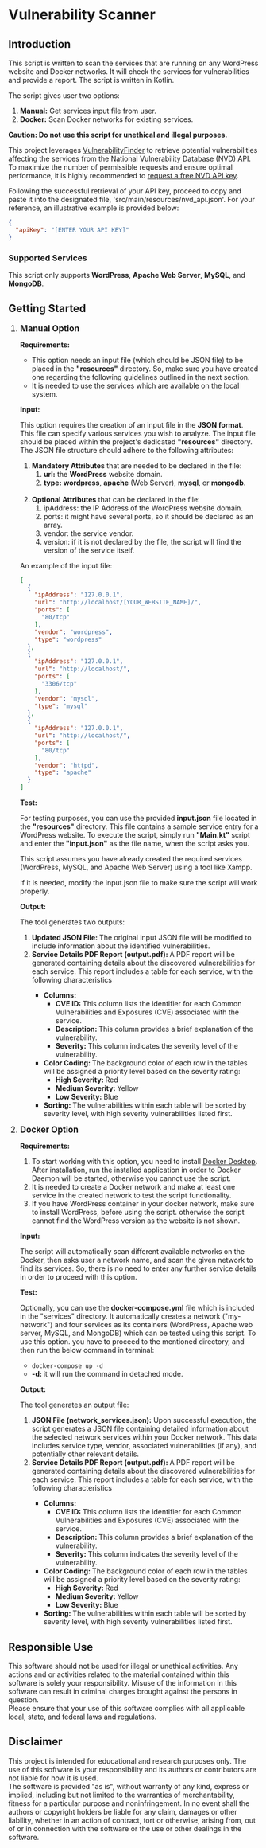 <h1>Vulnerability Scanner</h1>
<h2>Introduction</h2>
<p>This script is written to scan the services that are running on any WordPress website and Docker networks. It will check the services for vulnerabilities and provide a report. The script is written in Kotlin.</p>
<p>The script gives user two options:</p>
<ol>
    <li><b>Manual:</b> Get services input file from user.</li>
    <li><b>Docker:</b> Scan Docker networks for existing services.</li>
</ol>
<p><b>Caution: Do not use this script for unethical and illegal purposes.</b></p>
<p>This project leverages <a href="https://github.com/parsamlm/VulnerabilityFinder">VulnerabilityFinder</a> to retrieve potential vulnerabilities affecting the services from the National Vulnerability Database (NVD) API. To maximize the number of permissible requests and ensure optimal performance, it is highly recommended to <a href="https://nvd.nist.gov/developers/request-an-api-key">request a free NVD API key</a>.</p>
<p>Following the successful retrieval of your API key, proceed to copy and paste it into the designated file, 'src/main/resources/nvd_api.json'. For your reference, an illustrative example is provided below:</p>

```json
{
  "apiKey": "[ENTER YOUR API KEY]"
}
```

<h3>Supported Services</h3>
<p>This script only supports <b>WordPress</b>, <b>Apache Web Server</b>, <b>MySQL</b>, and <b>MongoDB</b>.</p>
<h2>Getting Started</h2>
<ol>
<li style="font-size: 1.2em">
    <b>Manual Option</b>
</li>
</ol>
<ul>
<p><b>Requirements:</b></p>
<ul>
<li>This option needs an input file (which should be JSON file) to be placed in the <b>"resources"</b> directory. So, make sure you have created one regarding the following guidelines outlined in the next section.</li>
<li>It is needed to use the services which are available on the local system.</li>
</ul>
<p><b>Input:</b></p>
<p>This option requires the creation of an input file in the <b>JSON format</b>. This file can specify various services you wish to analyze.  The input file should be placed within the project's dedicated <b>"resources"</b> directory. The JSON file structure should adhere to the following attributes:</p>

<ol>
    <li><b>Mandatory Attributes</b> that are needed to be declared in the file:
        <ol>
            <li><b>url:</b> the <b>WordPress</b> website domain.</li>
            <li><b>type:</b> <b>wordpress</b>, <b>apache</b> (Web Server), <b>mysql</b>, or <b>mongodb</b>.</li>
        </ol>
    </li>
<br>
    <li><b>Optional Attributes</b> that can be declared in the file:
        <ol>
            <li>ipAddress: the IP Address of the WordPress website domain.</li>
            <li>ports: it might have several ports, so it should be declared as an array.</li>
            <li>vendor: the service vendor.</li>
            <li>version: if it is not declared by the file, the script will find the version of the service itself.</li>
        </ol>
    </li>
</ol>
<p>An example of the input file:</p>

```json
[
  {
    "ipAddress": "127.0.0.1",
    "url": "http://localhost/[YOUR_WEBSITE_NAME]/",
    "ports": [
      "80/tcp"
    ],
    "vendor": "wordpress",
    "type": "wordpress"
  },
  {
    "ipAddress": "127.0.0.1",
    "url": "http://localhost/",
    "ports": [
      "3306/tcp"
    ],
    "vendor": "mysql",
    "type": "mysql"
  },
  {
    "ipAddress": "127.0.0.1",
    "url": "http://localhost/",
    "ports": [
      "80/tcp"
    ],
    "vendor": "httpd",
    "type": "apache"
  }
]
```

<p><b>Test:</b></p>
<p>For testing purposes, you can use the provided <b>input.json</b> file located in the <b>"resources"</b> directory. This file contains a sample service entry for a WordPress website. To execute the script, simply run <b>"Main.kt"</b> script and enter the <b>"input.json"</b> as the file name, when the script asks you.</p>
<p>This script assumes you have already created the required services (WordPress, MySQL, and Apache Web Server) using a tool like Xampp.</p>
<p>If it is needed, modify the input.json file to make sure the script will work properly.</p>

<p><b>Output:</b></p>
<p>The tool generates two outputs:</p>
<ol>
<li><b>Updated JSON File: </b>The original input JSON file will be modified to include information about the identified vulnerabilities.</li>
<li><b>Service Details PDF Report (output.pdf): </b>A PDF report will be generated containing details about the discovered vulnerabilities for each service. This report includes a table for each service, with the following characteristics</li>
<uL>
<li>
<b>Columns:</b>
<ul><li><b>CVE ID: </b>This column lists the identifier for each Common Vulnerabilities and Exposures (CVE) associated with the service.</li></ul>
<ul><li><b>Description: </b>This column provides a brief explanation of the vulnerability.</li></ul>
<ul><li><b>Severity: </b>This column indicates the severity level of the vulnerability.</li></ul>
</li>
<li>
<b>Color Coding: </b>The background color of each row in the tables will be assigned a priority level based on the severity rating:
<ul>
<li><b>High Severity: </b>Red</li>
<li><b>Medium Severity: </b>Yellow</li>
<li><b>Low Severity: </b>Blue</li>
</ul>
</li>
<li>
<b>Sorting: </b>The vulnerabilities within each table will be sorted by severity level, with high severity vulnerabilities listed first.
</li>
</uL>
</ol>
</ul>

<ol start="2">
<li style="font-size: 1.2em">
    <b>Docker Option</b>
</li>
</ol>
<ul>
<p><b>Requirements:</b></p>
<ol>
    <li>To start working with this option, you need to install <a href="https://www.docker.com/products/docker-desktop/">Docker Desktop</a>. After installation, run the installed application in order to Docker Daemon will be started, otherwise you cannot use the script.</li>
    <li>It is needed to create a Docker network and make at least one service in the created network to test the script functionality.
    <li>If you have WordPress container in your docker network, make sure to install WordPress, before using the script. otherwise the script cannot find the WordPress version as the website is not shown.</li>
</ol>
<p><b>Input:</b></p>
<p>The script will automatically scan different available networks on the Docker, then asks user a network name, and scan the given network to find its services. So, there is no need to enter any further service details in order to proceed with this option.</p>

<p><b>Test:</b></p>
Optionally, you can use the <b>docker-compose.yml</b> file which is included in the "services" directory. It automatically creates a network ("my-network") and four services as its containers (WordPress, Apache web server, MySQL, and MongoDB) which can be tested using this script. To use this option. you have to proceed to the mentioned directory, and then run the below command in terminal:<ul><li><code>docker-compose up -d</code></li><li>
    <b>-d: </b>it will run the command in detached mode.
    <br>
</li></ul>

<p><b>Output:</b></p>
<p>The tool generates an output file:</p>
<ol>
<li><b>JSON File (network_services.json):</b> Upon successful execution, the script generates a JSON file containing detailed information about the selected network services within your Docker network. This data includes service type, vendor, associated vulnerabilities (if any), and potentially other relevant details.</li>
<li><b>Service Details PDF Report (output.pdf): </b>A PDF report will be generated containing details about the discovered vulnerabilities for each service. This report includes a table for each service, with the following characteristics</li>
<uL>
<li>
<b>Columns:</b>
<ul><li><b>CVE ID: </b>This column lists the identifier for each Common Vulnerabilities and Exposures (CVE) associated with the service.</li></ul>
<ul><li><b>Description: </b>This column provides a brief explanation of the vulnerability.</li></ul>
<ul><li><b>Severity: </b>This column indicates the severity level of the vulnerability.</li></ul>
</li>
<li>
<b>Color Coding: </b>The background color of each row in the tables will be assigned a priority level based on the severity rating:
<ul>
<li><b>High Severity: </b>Red</li>
<li><b>Medium Severity: </b>Yellow</li>
<li><b>Low Severity: </b>Blue</li>
</ul>
</li>
<li>
<b>Sorting: </b>The vulnerabilities within each table will be sorted by severity level, with high severity vulnerabilities listed first.
</li>
</uL>
</ol>
</ul>

<h2>Responsible Use</h2>
<p>This software should not be used for illegal or unethical activities. Any actions and or activities related to the material contained within this software is solely your responsibility. Misuse of the information in this software can result in criminal charges brought against the persons in question.  <br>Please ensure that your use of this software complies with all applicable local, state, and federal laws and regulations.</p>

<h2>Disclaimer</h2>
<p>This project is intended for educational and research purposes only. The use of this software is your responsibility and its authors or contributors are not liable for how it is used.  <br>The software is provided "as is", without warranty of any kind, express or implied, including but not limited to the warranties of merchantability, fitness for a particular purpose and noninfringement. In no event shall the authors or copyright holders be liable for any claim, damages or other liability, whether in an action of contract, tort or otherwise, arising from, out of or in connection with the software or the use or other dealings in the software.</p>
